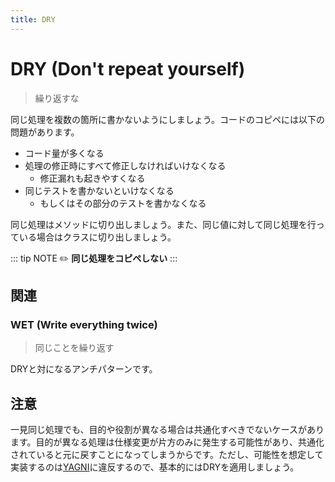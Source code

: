 ```yaml
---
title: DRY
---
```


# DRY (Don't repeat yourself)
> 繰り返すな

同じ処理を複数の箇所に書かないようにしましょう。コードのコピペには以下の問題があります。

- コード量が多くなる
- 処理の修正時にすべて修正しなければいけなくなる
  - 修正漏れも起きやすくなる
- 同じテストを書かないといけなくなる
  - もしくはその部分のテストを書かなくなる

同じ処理はメソッドに切り出しましょう。また、同じ値に対して同じ処理を行っている場合はクラスに切り出しましょう。

::: tip NOTE
:pencil2: **同じ処理をコピペしない**
:::

## 関連
### WET (Write everything twice)
> 同じことを繰り返す

DRYと対になるアンチパターンです。

## 注意
一見同じ処理でも、目的や役割が異なる場合は共通化すべきでないケースがあります。目的が異なる処理は仕様変更が片方のみに発生する可能性があり、共通化されていると元に戻すことになってしまうからです。ただし、可能性を想定して実装するのは[YAGNI](YAGNI.md)に違反するので、基本的にはDRYを適用しましょう。
